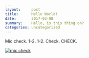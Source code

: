 ```yaml
---
layout:     post
title:      Hello World!
date:       2017-03-08
summary:    Hello, is this thing on?
categories: uncategorized
---
```


Mic check. 1-2. 1-2. Check. CHECK.

[![mic check](http://www.brainlesstales.com/images/2011/Jul/mic-check.jpg)](http://www.brainlesstales.com/2011-07-31/mic-check)
